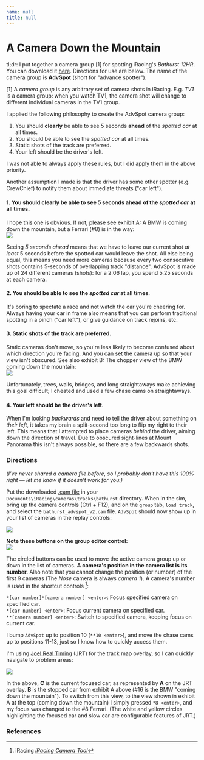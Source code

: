 ```yaml
---
name: null
title: null
---
```


# A Camera Down the Mountain

tl;dr: I put together a camera group [1] for spotting iRacing's *Bathurst 12HR*. You can download it [here](bathurst_advspot_v2.cam). Directions for use are below. The name of the camera group is **AdvSpot** (short for "advance spotter").

[1] A *camera group* is any arbitrary set of camera shots in iRacing. E.g. *TV1* is a camera group: when you watch TV1, the camera shot will change to different individual cameras in the TV1 group.

I applied the following philosophy to create the AdvSpot camera group:

1. You should **clearly** be able to see 5 seconds **ahead** of the *spotted car* at all times.
2. You should be able to see the *spotted car* at all times.
3. Static shots of the track are preferred.
4. Your left should be the driver's left.

I was not able to always apply these rules, but I did apply them in the above priority.

Another assumption I made is that the driver has some other spotter (e.g. CrewChief) to notify them about immediate threats ("car left").

#### 1. You should **clearly** be able to see 5 seconds **ahead** of the *spotted car* at all times.

I hope this one is obvious. If not, please see exhibit A: A BMW is coming down the mountain, but a Ferrari (#8) is in the way:\
![](img/motivating_example.png)

Seeing *5 seconds ahead* means that we have to leave our current shot *at least* 5 seconds before the spotted car would leave the shot. All else being equal, this means you need more cameras because every two consecutive shots contains 5-seconds of overlapping track "distance". AdvSpot is made up of 24 different cameras (shots): for a 2:06 lap, you spend 5.25 seconds at each camera.

#### 2. You should be able to see the *spotted car* at all times.

It's boring to spectate a race and not watch the car you're cheering for. Always having your car in frame also means that you can perform traditional spotting in a pinch ("car left"), or give guidance on track rejoins, etc.

#### 3. Static shots of the track are preferred.

Static cameras don't move, so you're less likely to become confused about which direction you're facing. And you can set the camera up so that your view isn't obscured. See also exhibit B: The chopper view of the BMW coming down the mountain:\
![](img/chopper_view.png)

Unfortunately, trees, walls, bridges, and long straightaways make achieving this goal difficult; I cheated and used a few chase cams on straightaways.

#### 4. Your left should be the driver's left.

When I'm looking *backwards* and need to tell the driver about something on *their left*, it takes my brain a split-second too long to flip my right to their left. This means that I attempted to place cameras *behind* the driver, aiming down the direction of travel. Due to obscured sight-lines at Mount Panorama this isn't always possible, so there are a few backwards shots.

### Directions

*(I've never shared a camera file before, so I probably don't have this 100% right — let me know if it doesn't work for you.)*

Put the downloaded [.cam file](bathurst_advspot_v2.cam) in your `Documents\iRacing\cameras\tracks\bathurst` directory. When in the sim, bring up the camera controls (Ctrl + F12), and on the `group` tab, `load track`, and select the `bathurst_advspot_v2.cam` file. `AdvSpot` should now show up in your list of cameras in the replay controls:

![](img/available_cams.png)

**Note these buttons on the group editor control:**\
![](img/group_editor.png)

The circled buttons can be used to move the active camera group up or down in the list of cameras. **A camera's position in the camera list is its number.** Also note that you cannot change the position (or number) of the first 9 cameras (The *Nose* camera is always *camera 1*). A camera's number is used in the shortcut controls [^1]:

`*[car number]*[camera number] <enter>`: Focus specified camera on specified car.\
`*[car number] <enter>`: Focus current camera on specified car.\
`**[camera number] <enter>`: Switch to specified camera, keeping focus on current car.

I bump `AdvSpot` up to position 10 (`**10 <enter>`), and move the chase cams up to positions 11-13, just so I know how to quickly access them.

I'm using [Joel Real Timing](http://joel-real-timing.com/) (JRT) for the track map overlay, so I can quickly navigate to problem areas:

![](img/sample_track_map.png)

In the above, **C** is the current focused car, as represented by **A** on the JRT overlay. **B** is the stopped car from exhibit A above (#16 is the BMW "coming down the mountain").  To switch from this view, to the view shown in exhibit A at the top (coming down the mountain) I simply pressed `*8 <enter>`, and my focus was changed to the #8 Ferrari. (The white and yellow circles highlighting the focused car and slow car are configurable features of JRT.)

### References

[^1]: iRacing *[iRacing Camera Tool](https://support.iracing.com/support/solutions/articles/31000157467-iracing-camera-tool)*
